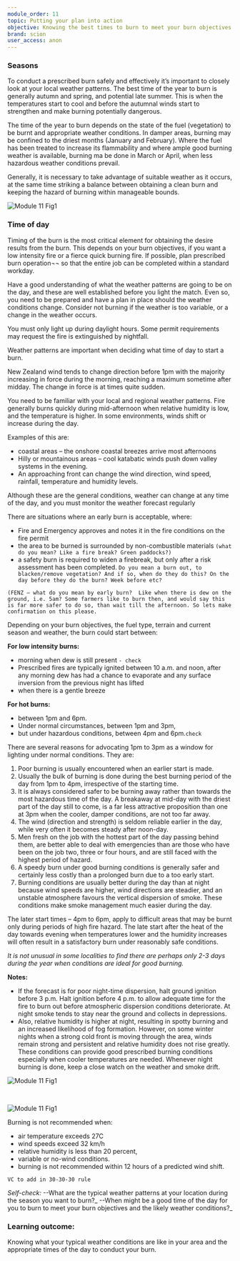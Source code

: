 ```yaml
---
module_order: 11
topic: Putting your plan into action
objective: Knowing the best times to burn to meet your burn objectives safely and effectively.
brand: scion
user_access: anon
---
```


### Seasons

To conduct a prescribed burn safely and effectively it’s important to closely look at your local weather patterns. The best time of the year to burn is generally autumn and spring, and potential late summer.  This is when the temperatures start to cool and before the autumnal winds start to strengthen and make burning potentially dangerous.

  
The time of the year to burn depends on the state of the fuel (vegetation) to be burnt and appropriate weather conditions.
In damper areas, burning may be confined to the driest months (January and February). Where the fuel has been treated to increase its flammability and where ample good burning weather is available, burning ma be done in March or April, when less hazardous weather conditions prevail.

Generally, it is necessary to take advantage of suitable weather as it occurs, at the same time striking a balance between obtaining a clean burn and keeping the hazard of burning within manageable bounds.

![Module 11 Fig1](/assets/img/module11_Fig1.png)


### Time of day

Timing of the burn is the most critical element for obtaining the desire results from the burn. This depends on your burn objectives, if you want a low intensity fire or a fierce quick burning fire.  If possible, plan prescribed burn operation¬¬ so that the entire job can be completed within a standard workday.

Have a good understanding of what the weather patterns are going to be on the day, and these are well established before you light the match. Even so, you need to be prepared and have a plan in place should the weather conditions change. Consider not burning if the weather is too variable, or a change in the weather occurs.


You must only light up during daylight hours. Some permit requirements may request the fire is extinguished by nightfall.


Weather patterns are important when deciding what time of day to start a burn.

New Zealand wind tends to change direction before 1pm with the majority increasing in force during the morning, reaching a maximum sometime after midday. The change in force is at times quite sudden.

You need to be familiar with your local and regional weather patterns. Fire generally burns quickly during mid-afternoon when relative humidity is low, and the temperature is higher. In some environments, winds shift or increase during the day.

Examples of this are:
* coastal areas – the onshore coastal breezes arrive most afternoons
* Hilly or mountainous areas – cool katabatic winds push down valley systems in the evening.
* An approaching front can change the wind direction, wind speed, rainfall, temperature and humidity levels.


Although these are the general conditions, weather can change at any time of the day, and you must monitor the weather forecast regularly

There are situations where an early burn is acceptable, where:
* Fire and Emergency approves and notes it in the fire conditions on the fire permit
* the area to be burned is surrounded by non-combustible materials `(what do you mean? Like a fire break? Green paddocks?)`
* a safety burn is required to widen a firebreak, but only after a risk assessment has been completed.  `Do you mean a burn out, to blacken/remove vegetation? And if so, when do they do this? On the day before they do the burn? Week before etc?` 

`(FENZ – what do you mean by early burn?  Like when there is dew on the ground, i.e. 5am? Some farmers like to burn then, and would say this is far more safer to do so, than wait till the afternoon. So lets make confirmation on this please.`

Depending on your burn objectives, the fuel type, terrain and current season and weather, the burn could start between:

**For low intensity burns:**
* morning when dew is still present `- check`
* Prescribed fires are typically ignited between 10 a.m. and noon, after any morning dew has had a chance to evaporate and any surface inversion from the previous night has lifted
* when there is a gentle breeze

**For hot burns:**
* between 1pm and 6pm. 
* Under normal circumstances, between 1pm and 3pm,
* but under hazardous conditions, between 4pm and 6pm.`check` 


There are several reasons for advocating 1pm to 3pm as a window for lighting under normal conditions. They are:
1.	Poor burning is usually encountered when an earlier start is made.
2.	Usually the bulk of burning is done during the best burning period of the day from 1pm to 4pm, irrespective of the starting time.
3.	It is always considered safer to be burning away rather than towards the most hazardous time of the day. A breakaway at mid-day with the driest part of the day still to come, is a far less attractive proposition than one at 3pm when the cooler, damper conditions, are not too far away.
4.	The wind (direction and strength) is seldom reliable earlier in the day, while very often it becomes steady after noon-day.
5.	Men fresh on the job with the hottest part of the day passing behind them, are better able to deal with emergencies than are those who have been on the job two, three or four hours, and are still faced with the highest period of hazard.
6.	A speedy burn under good burning conditions is generally safer and certainly less costly than a prolonged burn due to a too early start.
7.	Burning conditions are usually better during the day than at night because wind speeds are higher, wind directions are steadier, and an unstable atmosphere favours the vertical dispersion of smoke. These conditions make smoke management much easier during the day. 

The later start times – 4pm to 6pm, apply to difficult areas that may be burnt only during periods of high fire hazard. The late start after the heat of the day towards evening when temperatures lower and the humidity increases will often result in a satisfactory burn under reasonably safe conditions.

_It is not unusual in some localities to find there are perhaps only 2-3 days during the year when conditions are ideal for good burning._ 



**Notes:**
* If the forecast is for poor night-time dispersion, halt ground ignition before 3 p.m. Halt ignition before 4 p.m. to allow adequate time for the fire to burn out before atmospheric dispersion conditions deteriorate. At night smoke tends to stay near the ground and collects in depressions.
* Also, relative humidity is higher at night, resulting in spotty burning and an increased likelihood of fog formation. However, on some winter nights when a strong cold front is moving through the area, winds remain strong and persistent and relative humidity does not rise greatly. These conditions can provide good prescribed burning conditions especially when cooler temperatures are needed. Whenever night burning is done, keep a close watch on the weather and smoke drift.

![Module 11 Fig1](/assets/img/module11_Fig3.png)

<br />

![Module 11 Fig1](/assets/img/module11_Fig2.png)



Burning is not recommended when:
* air temperature exceeds 27C 
* wind speeds exceed 32 km/h 
* relative humidity is less than 20 percent, 
* variable or no-wind conditions.
* burning is not recommended within 12 hours of a predicted wind shift.

`VC to add in 30-30-30 rule`

_Self-check:_ 
 --What are the typical weather patterns at your location during the season you want to burn?_
 --When might be a good time of the day for you to burn to meet your burn objectives and the likely weather conditions?_

### Learning outcome: 

Knowing what your typical weather conditions are like in your area and the appropriate times of the day to conduct your burn.
